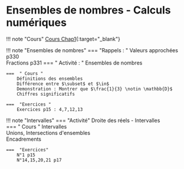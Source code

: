 # Ensembles de nombres - Calculs numériques

!!! note "Cours"
    [Cours Chap1](./Chap1-ensembles-calculs.pdf){:target="_blank"}  
    
!!! note "Ensembles de nombres" 
    ===  "Rappels : "
        Valeurs approchées p330  
        Fractions p331
    ===  " Activité : "
        Ensembles de nombres

    ===  " Cours "
        Définitions des ensembles  
        Différence entre $\subset$ et $\in$  
        Demonstration : Montrer que $\frac{1}{3} \notin \mathbb{D}$  
        Chiffres significatifs

    ===  "Exercices "
        Exercices p15 : 4,7,12,13

!!! note "Intervalles"
    ===  "Activité" 
        Droite des réels - Intervalles  
    ===  " Cours "
        Intervalles  
        Unions, Intersections d'ensembles  
         Encadrements  
    
    ===  "Exercices"
        N°1 p15  
        N°14,15,20,21 p17  
